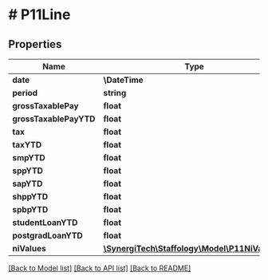 # # P11Line

## Properties

Name | Type | Description | Notes
------------ | ------------- | ------------- | -------------
**date** | **\DateTime** | [readonly] | [optional]
**period** | **string** | [readonly] | [optional]
**grossTaxablePay** | **float** | [readonly] | [optional]
**grossTaxablePayYTD** | **float** | [readonly] | [optional]
**tax** | **float** | [readonly] | [optional]
**taxYTD** | **float** | [readonly] | [optional]
**smpYTD** | **float** | [readonly] | [optional]
**sppYTD** | **float** | [readonly] | [optional]
**sapYTD** | **float** | [readonly] | [optional]
**shppYTD** | **float** | [readonly] | [optional]
**spbpYTD** | **float** | [readonly] | [optional]
**studentLoanYTD** | **float** | [readonly] | [optional]
**postgradLoanYTD** | **float** | [readonly] | [optional]
**niValues** | [**\SynergiTech\Staffology\Model\P11NiValues[]**](P11NiValues.md) | [readonly] | [optional]

[[Back to Model list]](../../README.md#models) [[Back to API list]](../../README.md#endpoints) [[Back to README]](../../README.md)
